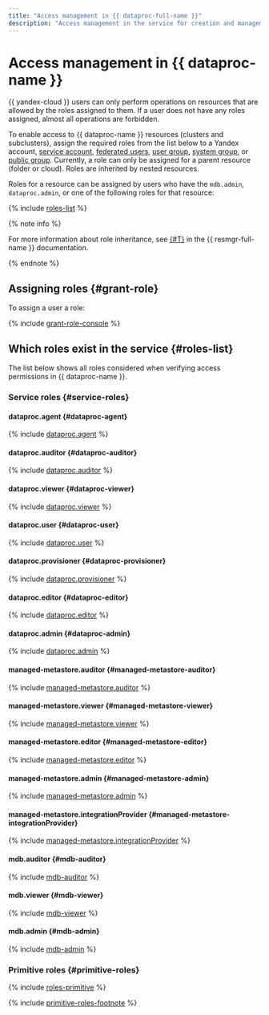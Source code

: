 ```yaml
---
title: "Access management in {{ dataproc-full-name }}"
description: "Access management in the service for creation and management of Apache Hadoop® and Apache Spark™ clusters. To allow access to {{ dataproc-name }} resources (clusters and subclusters), assign the user the required roles from the list below."
---
```


# Access management in {{ dataproc-name }}

{{ yandex-cloud }} users can only perform operations on resources that are allowed by the roles assigned to them. If a user does not have any roles assigned, almost all operations are forbidden.

To enable access to {{ dataproc-name }} resources (clusters and subclusters), assign the required roles from the list below to a Yandex account, [service account](../../iam/concepts/users/service-accounts.md), [federated users](../../iam/concepts/federations.md), [user group](../../organization/operations/manage-groups.md), [system group](../../iam/concepts/access-control/system-group.md), or [public group](../../iam/concepts/access-control/public-group.md). Currently, a role can only be assigned for a parent resource (folder or cloud). Roles are inherited by nested resources.

Roles for a resource can be assigned by users who have the `mdb.admin`, `dataproc.admin`, or one of the following roles for that resource:

{% include [roles-list](../../_includes/iam/roles-list.md) %}

{% note info %}

For more information about role inheritance, see [{#T}](../../resource-manager/concepts/resources-hierarchy.md#access-rights-inheritance) in the {{ resmgr-full-name }} documentation.

{% endnote %}

## Assigning roles {#grant-role}

To assign a user a role:

{% include [grant-role-console](../../_includes/grant-role-console.md) %}

## Which roles exist in the service {#roles-list}

The list below shows all roles considered when verifying access permissions in {{ dataproc-name }}.

### Service roles {#service-roles}

#### dataproc.agent {#dataproc-agent}

{% include [dataproc.agent](../../_roles/dataproc/agent.md) %}

#### dataproc.auditor {#dataproc-auditor}

{% include [dataproc.auditor](../../_roles/dataproc/auditor.md) %}

#### dataproc.viewer {#dataproc-viewer}

{% include [dataproc.viewer](../../_roles/dataproc/viewer.md) %}

#### dataproc.user {#dataproc-user}

{% include [dataproc.user](../../_roles/dataproc/user.md) %}

#### dataproc.provisioner {#dataproc-provisioner}

{% include [dataproc.provisioner](../../_roles/dataproc/provisioner.md) %}

#### dataproc.editor {#dataproc-editor}

{% include [dataproc.editor](../../_roles/dataproc/editor.md) %}

#### dataproc.admin {#dataproc-admin}

{% include [dataproc.admin](../../_roles/dataproc/admin.md) %}

#### managed-metastore.auditor {#managed-metastore-auditor}

{% include [managed-metastore.auditor](../../_roles/managed-metastore/auditor.md) %}

#### managed-metastore.viewer {#managed-metastore-viewer}

{% include [managed-metastore.viewer](../../_roles/managed-metastore/viewer.md) %}

#### managed-metastore.editor {#managed-metastore-editor}

{% include [managed-metastore.editor](../../_roles/managed-metastore/editor.md) %}

#### managed-metastore.admin {#managed-metastore-admin}

{% include [managed-metastore.admin](../../_roles/managed-metastore/admin.md) %}

#### managed-metastore.integrationProvider {#managed-metastore-integrationProvider}

{% include [managed-metastore.integrationProvider](../../_roles/managed-metastore/integrationProvider.md) %}

#### mdb.auditor {#mdb-auditor}

{% include [mdb-auditor](../../_roles/mdb/auditor.md) %}

#### mdb.viewer {#mdb-viewer}

{% include [mdb-viewer](../../_roles/mdb/viewer.md) %}

#### mdb.admin {#mdb-admin}

{% include [mdb-admin](../../_roles/mdb/admin.md) %}

### Primitive roles {#primitive-roles}

{% include [roles-primitive](../../_includes/roles-primitive.md) %}

{% include [primitive-roles-footnote](../../_includes/primitive-roles-footnote.md) %}